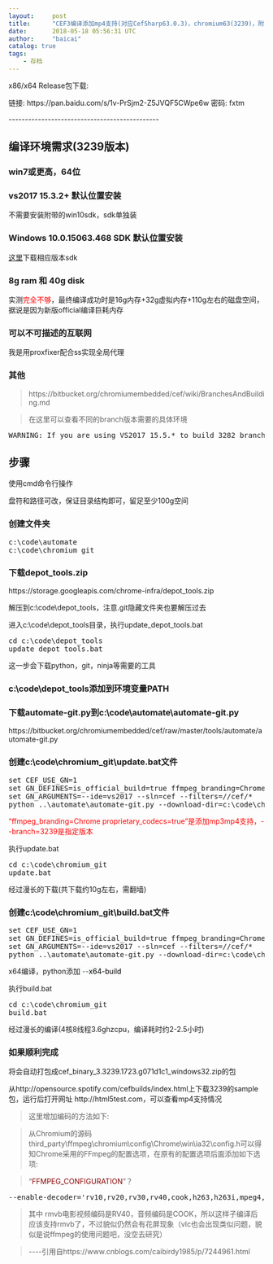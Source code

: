 ```yaml
---
layout:     post
title:      "CEF3编译添加mp4支持(对应CefSharp63.0.3)，chromium63(3239)，附下载"
date:       2018-05-18 05:56:31 UTC
author:     "baicai"
catalog: true
tags:
    - 存档
---
```


<p>x86/x64 Release包下载:</p><p>链接: https://pan.baidu.com/s/1v-PrSjm2-Z5JVQF5CWpe6w 密码: fxtm</p><p>----------------------------------------------</p><h2>编译环境需求(3239版本)</h2><h3>win7或更高，64位</h3><h3>vs2017 15.3.2+ 默认位置安装</h3><p>不需要安装附带的win10sdk，sdk单独装</p><h3>Windows 10.0.15063.468 SDK 默认位置安装</h3><p><a href="https://developer.microsoft.com/en-us/windows/downloads/sdk-archive" target="_blank">这里</a>下载相应版本sdk</p><h3>8g ram 和 40g disk</h3><p>实测<span style="color: rgb(255, 0, 0);">完全不够</span>，最终编译成功时是16g内存+32g虚拟内存+110g左右的磁盘空间，据说是因为新版official编译巨耗内存</p><h3>可以不可描述的互联网</h3><p>我是用proxfixer配合ss实现全局代理</p><h3>其他</h3><blockquote>https://bitbucket.org/chromiumembedded/cef/wiki/BranchesAndBuilding.md</blockquote><blockquote>在这里可以查看不同的branch版本需要的具体环境</blockquote><pre class="ql-syntax" spellcheck="false">WARNING: If you are using VS2017 15.5.* to build 3282 branch then you must add enable_precompiled_headers=false to GN_DEFINES to avoid a known issue with clang.
</pre><h2>步骤</h2><p>使用cmd命令行操作</p><p>盘符和路径可改，保证目录结构即可，留足至少100g空间</p><h3>创建文件夹</h3><pre class="ql-syntax" spellcheck="false">c:\code\automate
c:\code\chromium_git
</pre><h3>下载depot_tools.zip</h3><p>https://storage.googleapis.com/chrome-infra/depot_tools.zip</p><p>解压到c:\code\depot_tools，注意.git隐藏文件夹也要解压过去</p><p>进入c:\code\depot_tools目录，执行update_depot_tools.bat</p><pre class="ql-syntax" spellcheck="false">cd c:\code\depot_tools
update_depot_tools.bat
</pre><p>这一步会下载python，git，ninja等需要的工具</p><h3>c:\code\depot_tools添加到环境变量PATH</h3><h3>下载automate-git.py到c:\code\automate\automate-git.py</h3><p>https://bitbucket.org/chromiumembedded/cef/raw/master/tools/automate/automate-git.py</p><h3>创建c:\code\chromium_git\update.bat文件</h3><pre class="ql-syntax" spellcheck="false">set CEF_USE_GN=1
set GN_DEFINES=is_official_build=true ffmpeg_branding=Chrome proprietary_codecs=true
set GN_ARGUMENTS=--ide=vs2017 --sln=cef --filters=//cef/*
python ..\automate\automate-git.py --download-dir=c:\code\chromium_git --depot-tools-dir=c:\code\depot_tools --no-distrib --no-build --branch=3239
</pre><p><span style="color: rgb(255, 0, 0);">“ffmpeg_branding=Chrome proprietary_codecs=true”是添加mp3mp4支持，--branch=3239是指定版本</span></p><p>执行update.bat</p><pre class="ql-syntax" spellcheck="false">cd c:\code\chromium_git
update.bat
</pre><p>经过漫长的下载(共下载约10g左右，需翻墙)</p><h3>创建c:\code\chromium_git\build.bat文件</h3><pre class="ql-syntax" spellcheck="false">set CEF_USE_GN=1
set GN_DEFINES=is_official_build=true ffmpeg_branding=Chrome proprietary_codecs=true
set GN_ARGUMENTS=--ide=vs2017 --sln=cef --filters=//cef/*
python ..\automate\automate-git.py --download-dir=c:\code\chromium_git --depot-tools-dir=c:\code\depot_tools --no-depot-tools-update --no-debug-build --force-build --no-update --branch=3239
</pre><p>x64编译，python添加<span style="background-color: rgb(246, 248, 250); color: rgb(0, 0, 0);"> </span><span style="color: rgb(79, 79, 79);" class="hljs-subst">--</span><span style="color: rgb(0, 0, 0); background-color: rgb(246, 248, 250);">x64</span><span style="color: rgb(0, 0, 0);" class="hljs-attribute">-build</span></p><p>执行build.bat</p><pre class="ql-syntax" spellcheck="false">cd c:\code\chromium_git
build.bat
</pre><p>经过漫长的编译(4核8线程3.6ghzcpu，编译耗时约2-2.5小时)</p><h3>如果顺利完成</h3><p>将会自动打包成cef_binary_3.3239.1723.g071d1c1_windows32.zip的包</p><p>从http://opensource.spotify.com/cefbuilds/index.html上下载3239的sample包，运行后打开网址 http://html5test.com，可以查看mp4支持情况</p><blockquote>这里增加编码的方法如下:</blockquote><blockquote>从Chromium的源码third_party\ffmpeg\chromium\config\Chrome\win\ia32\config.h可以得知Chrome采用的FFmpeg的配置选项，在原有的配置选项后面添加如下选项:</blockquote><blockquote>“<span style="color: rgb(136, 0, 0);">FFMPEG_CONFIGURATION</span>”？</blockquote><pre class="ql-syntax" spellcheck="false">--enable-decoder='rv10,rv20,rv30,rv40,cook,h263,h263i,mpeg4,msmpeg4v1,msmpeg4v2,msmpeg4v3,amrnb,amrwb,ac3,flv' --enable-demuxer='rm,mpegvideo,avi,avisynth,h263,aac,amr,ac3,flv,mpegts,mpegtsraw' --enable-parser='mpegvideo,rv30,rv40,h263,mpeg4video,ac3'
</pre><blockquote>其中 rmvb电影视频编码是RV40，音频编码是COOK，所以这样子编译后应该支持rmvb了，不过貌似仍然会有花屏现象（vlc也会出现类似问题，貌似是说ffmpeg的使用问题吧，没空去研究）</blockquote><blockquote>----引用自https://www.cnblogs.com/caibirdy1985/p/7244961.html</blockquote>